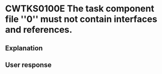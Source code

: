 # CWTKS0100E The task component file ''0'' must not contain interfaces and references.

## Explanation

## User response